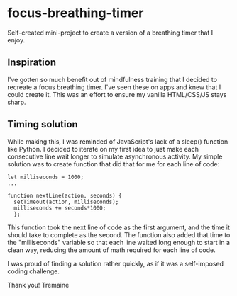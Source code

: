 # focus-breathing-timer
Self-created mini-project to create a version of a breathing timer that I enjoy. 

## Inspiration
I've gotten so much benefit out of mindfulness training that I decided to recreate a focus breathing timer. I've seen these on apps and knew that I could create it. This was an effort to ensure my vanilla HTML/CSS/JS stays sharp.

## Timing solution
While making this, I was reminded of JavaScript's lack of a sleep() function like Python. I decided to iterate on my first idea to just make each consecutive line wait longer to simulate asynchronous activity. My simple solution was to create function that did that for me for each line of code:

```
let milliseconds = 1000;
...

function nextLine(action, seconds) {
  setTimeout(action, milliseconds);
  milliseconds += seconds*1000;
  };

```
This function took the next line of code as the first argument, and the time it should take to complete as the second. The function also added that time to the "milliseconds" variable so that each line waited long enough to start in a clean way, reducing the amount of math required for each line of code.

I was proud of finding a solution rather quickly, as if it was a self-imposed coding challenge.

Thank you!
Tremaine
